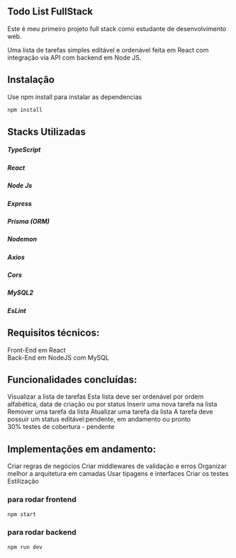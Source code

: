 ## Todo List FullStack

Este é meu primeiro projeto full stack como estudante de desenvolvimento web.

Uma lista de tarefas simples editável e ordenável feita em React com integração via API com backend em Node JS.

## Instalação

Use npm install para instalar as dependencias

```bash
npm install
```

## Stacks Utilizadas

##### TypeScript
##### React
##### Node Js
##### Express
##### Prisma (ORM)
##### Nodemon
##### Axios
##### Cors
##### MySQL2
#####  EsLint

## Requisitos técnicos:

Front-End em React  
Back-End em NodeJS com MySQL


## Funcionalidades concluídas:

Visualizar a lista de tarefas 
Esta lista deve ser ordenável por ordem alfabética, data de criação ou por status 
Inserir uma nova tarefa na lista 
Remover uma tarefa da lista 
Atualizar uma tarefa da lista 
A tarefa deve possuir um status editável:pendente, em andamento ou pronto  
30% testes de cobertura - pendente


## Implementações em andamento:

Criar regras de negócios
Criar middlewares de validação e erros
Organizar melhor a arquitetura em camadas
Usar tipagens e interfaces
Criar os testes
Estilização


### para rodar frontend

```bash
npm start
```

### para rodar backend

```bash
npm run dev
```
